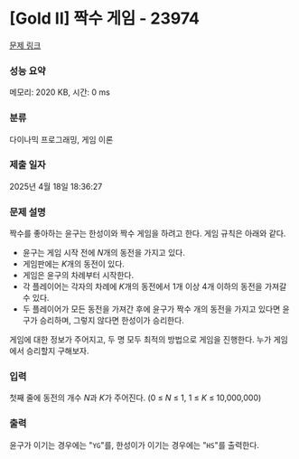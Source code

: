 # [Gold II] 짝수 게임 - 23974 

[문제 링크](https://www.acmicpc.net/problem/23974) 

### 성능 요약

메모리: 2020 KB, 시간: 0 ms

### 분류

다이나믹 프로그래밍, 게임 이론

### 제출 일자

2025년 4월 18일 18:36:27

### 문제 설명

<p>짝수를 좋아하는 윤구는 한성이와 짝수 게임을 하려고 한다. 게임 규칙은 아래와 같다.</p>

<ul>
	<li>윤구는 게임 시작 전에 <i>N</i>개의 동전을 가지고 있다.</li>
	<li>게임판에는 <em>K</em>개의 동전이 있다.</li>
	<li>게임은 윤구의 차례부터 시작한다.</li>
	<li>각 플레이어는 각자의 차례에 <em>K</em>개의 동전에서 1개 이상 4개 이하의 동전을 가져갈 수 있다.</li>
	<li>두 플레이어가 모든 동전을 가져간 후에 윤구가 짝수 개의 동전을 가지고 있다면 윤구가 승리하며, 그렇지 않다면 한성이가 승리한다.</li>
</ul>

<p>게임에 대한 정보가 주어지고, 두 명 모두 최적의 방법으로 게임을 진행한다. 누가 게임에서 승리할지 구해보자.</p>

### 입력 

 <p>첫째 줄에 동전의 개수 <em>N</em>과 <em>K</em>가 주어진다. (0 ≤ <em>N</em> ≤ 1, 1 ≤ <em>K </em>≤ 10,000,000)</p>

### 출력 

 <p>윤구가 이기는 경우에는 "<code>YG</code>"를, 한성이가 이기는 경우에는 "<code>HS</code>"를 출력한다.</p>

